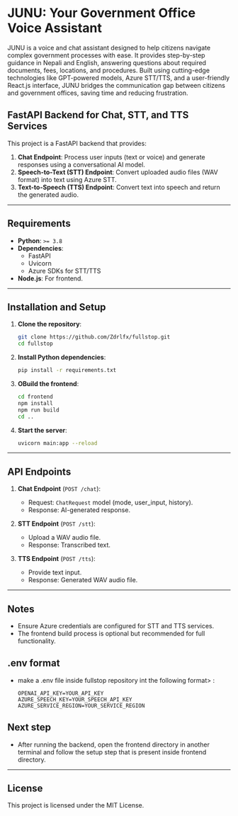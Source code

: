 # JUNU: Your Government Office Voice Assistant

<p>
  JUNU is a voice and chat assistant designed to help citizens navigate complex government processes with ease. It provides step-by-step guidance in Nepali and English, answering questions about required documents, fees, locations, and procedures. Built using cutting-edge technologies like GPT-powered models, Azure STT/TTS, and a user-friendly React.js interface, JUNU bridges the communication gap between citizens and government offices, saving time and reducing frustration.
<p/>

## FastAPI Backend for Chat, STT, and TTS Services

This project is a FastAPI backend that provides:
1. **Chat Endpoint**: Process user inputs (text or voice) and generate responses using a conversational AI model.
2. **Speech-to-Text (STT) Endpoint**: Convert uploaded audio files (WAV format) into text using Azure STT.
3. **Text-to-Speech (TTS) Endpoint**: Convert text into speech and return the generated audio.


---

## Requirements
- **Python**: `>= 3.8`
- **Dependencies**:
  - FastAPI
  - Uvicorn
  - Azure SDKs for STT/TTS
- **Node.js**: For frontend.

---

## Installation and Setup

1. **Clone the repository**:
   ```bash
   git clone https://github.com/Zdrlfx/fullstop.git
   cd fullstop

2. **Install Python dependencies**:
   ```bash
   pip install -r requirements.txt
   ```

3. **OBuild the frontend**:
   ```bash
   cd frontend
   npm install
   npm run build
   cd ..
   ```

4. **Start the server**:
   ```bash
   uvicorn main:app --reload
   ```
   
---

## API Endpoints

1. **Chat Endpoint** (`POST /chat`):
   - Request: `ChatRequest` model (mode, user_input, history).
   - Response: AI-generated response.

2. **STT Endpoint** (`POST /stt`):
   - Upload a WAV audio file.
   - Response: Transcribed text.

3. **TTS Endpoint** (`POST /tts`):
   - Provide text input.
   - Response: Generated WAV audio file.

---

## Notes
- Ensure Azure credentials are configured for STT and TTS services.
- The frontend build process is optional but recommended for full functionality.

## .env format
- make a .env file inside fullstop repository int the following format> :
  ```
  OPENAI_API_KEY=YOUR_API_KEY
  AZURE_SPEECH_KEY=YOUR_SPEECH_API_KEY
  AZURE_SERVICE_REGION=YOUR_SERVICE_REGION
  ```

## Next step
- After running the backend, open the frontend directory in another terminal and follow the setup step that is present inside frontend directory.

---

## License
This project is licensed under the MIT License.
```
